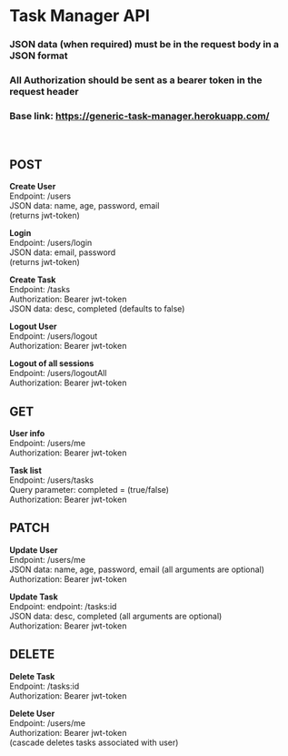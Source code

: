 # Task Manager API  

### JSON data (when required) must be in the request body in a JSON format
### All Authorization should be sent as a bearer token in the request header
### Base link: https://generic-task-manager.herokuapp.com/  
&nbsp;

## POST  
**Create User**  
Endpoint: /users  
JSON data: name, age, password, email  
(returns jwt-token)  

**Login**  
Endpoint: /users/login  
JSON data: email, password  
(returns jwt-token)  

**Create Task**  
Endpoint: /tasks  
Authorization: Bearer jwt-token  
JSON data: desc, completed (defaults to false)  

**Logout User**  
Endpoint: /users/logout  
Authorization: Bearer jwt-token  

**Logout of all sessions**  
Endpoint: /users/logoutAll  
Authorization: Bearer jwt-token  

## GET   
**User info**  
Endpoint: /users/me  
Authorization: Bearer jwt-token  

**Task list**  
Endpoint: /users/tasks  
Query parameter: completed = (true/false)  
Authorization: Bearer jwt-token  

## PATCH  
**Update User**  
Endpoint: /users/me  
JSON data: name, age, password, email (all arguments are optional)  
Authorization: Bearer jwt-token  

**Update Task**  
Endpoint: endpoint: /tasks:id  
JSON data: desc, completed (all arguments are optional)  
Authorization: Bearer jwt-token  

## DELETE   
**Delete Task**  
Endpoint: /tasks:id   
Authorization: Bearer jwt-token  

**Delete User**  
Endpoint: /users/me  
Authorization: Bearer jwt-token  
(cascade deletes tasks associated with user)  
